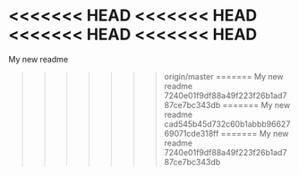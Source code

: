 <<<<<<< HEAD
<<<<<<< HEAD
<<<<<<< HEAD
<<<<<<< HEAD
=======
My new readme
>>>>>>> origin/master
=======
My new readme
>>>>>>> 7240e01f9df88a49f223f26b1ad787ce7bc343db
=======
My new readme
>>>>>>> cad545b45d732c60b1abbb9662769071cde318ff
=======
My new readme
>>>>>>> 7240e01f9df88a49f223f26b1ad787ce7bc343db
